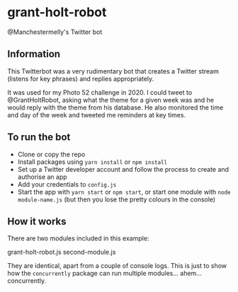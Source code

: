 # grant-holt-robot
 @Manchestermelly's Twitter bot


## Information

This Twitterbot was a very rudimentary bot that creates a Twitter stream (listens for key phrases) and replies appropriately.

It was used for my Photo 52 challenge in 2020. I could tweet to @GrantHoltRobot, asking what the theme for a given week was and he would reply with the theme from his database. He also monitored the time and day of the week and tweeted me reminders at key times.


## To run the bot

* Clone or copy the repo
* Install packages using `yarn install` or `npm install`
* Set up a Twitter developer account and follow the process to create and authorise an app
* Add your credentials to `config.js`
* Start the app with `yarn start` or `npm start`, or start one module with `node module-name.js` (but then you lose the pretty colours in the console)
  

## How it works

There are two modules included in this example:

grant-holt-robot.js
second-module.js

They are identical, apart from a couple of console logs. This is just to show how the `concurrently` package can run multiple modules... ahem... concurrently.







